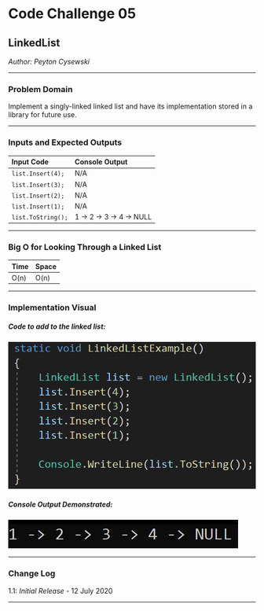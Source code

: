 # Code Challenge 05

## LinkedList
*Author: Peyton Cysewski*

---

### Problem Domain

Implement a singly-linked linked list and have its implementation stored in a library for future use.

---

### Inputs and Expected Outputs

| Input Code | Console Output |
| :----------- | :----------- |
| ```list.Insert(4);``` | N/A |
| ```list.Insert(3);``` | N/A |
| ```list.Insert(2);``` | N/A |
| ```list.Insert(1);``` | N/A |
| ```list.ToString();``` | 1 -> 2 -> 3 -> 4 -> NULL |


---

### Big O for Looking Through a Linked List


| Time | Space |
| :----------- | :----------- |
| O(n) | O(n) |


---


### Implementation Visual
##### Code to add to the linked list:
![Input Code](./assets/LinkedListCode.png)

##### Console Output Demonstrated:
![Console Output](./assets/LinkedListOutput.png)


---

### Change Log
1.1: *Initial Release* - 12 July 2020  

---